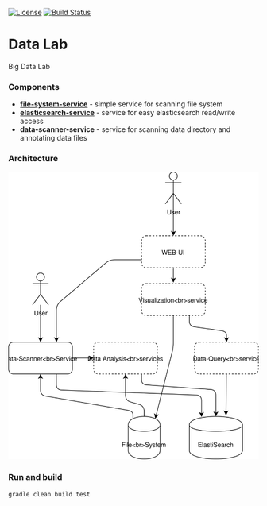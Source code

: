 [![License](https://img.shields.io/badge/License-Apache%202.0-blue.svg)](https://opensource.org/licenses/Apache-2.0)
[![Build Status](https://travis-ci.org/jveverka/data-lab.svg?branch=master)](https://travis-ci.com/jveverka/data-lab.svg?token=GKfpyChfSfp1rNfoYwMM&branch=master)

# Data Lab
Big Data Lab

### Components
* [__file-system-service__](file-system-service) - simple service for scanning file system
* [__elasticsearch-service__](elasticsearch) - service for easy elasticsearch read/write access
* __data-scanner-service__ - service for scanning data directory and annotating data files

### Architecture
![architecture](docs/architecture-01.svg)

### Run and build
```
gradle clean build test
```

